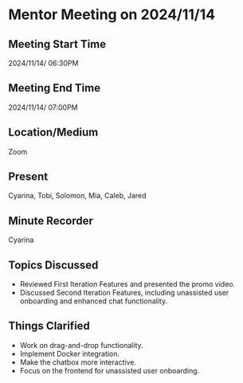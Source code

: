 # Mentor Meeting on 2024/11/14

## Meeting Start Time

2024/11/14/ 06:30PM

## Meeting End Time

2024/11/14/ 07:00PM

## Location/Medium

Zoom

## Present

Cyarina, Tobi, Solomon, Mia, Caleb, Jared

## Minute Recorder

Cyarina

## Topics Discussed

- Reviewed First Iteration Features and presented the promo video.
- Discussed Second Iteration Features, including unassisted user onboarding and enhanced chat functionality.

## Things Clarified

- Work on drag-and-drop functionality.
- Implement Docker integration.
- Make the chatbox more interactive.
- Focus on the frontend for unassisted user onboarding.
